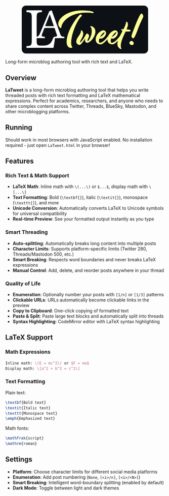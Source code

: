 <p align="center">
  <img width="400" src="logo-readme.svg">
</p>

Long-form microblog authoring tool with rich text and LaTeX.

## Overview

**LaTweet** is a long-form microblog authoring tool that helps you write threaded posts with rich text formatting and LaTeX mathematical expressions. Perfect for academics, researchers, and anyone who needs to share complex content across Twitter, Threads, BlueSky, Mastodon, and other microblogging platforms.

## Running

Should work in most browsers with JavaScript enabled. No installation required - just open `LaTweet.html` in your browser!

## Features

### **Rich Text & Math Support**
- **LaTeX Math**: Inline math with `\(...\)` or `$...$`, display math with `\[...\]`
- **Text Formatting**: Bold (`\textbf{}`), italic (`\textit{}`), monospace (`\texttt{}`), and more
- **Unicode Conversion**: Automatically converts LaTeX to Unicode symbols for universal compatibility
- **Real-time Preview**: See your formatted output instantly as you type

### **Smart Threading**
- **Auto-splitting**: Automatically breaks long content into multiple posts
- **Character Limits**: Supports platform-specific limits (Twitter 280, Threads/Mastodon 500, etc.)
- **Smart Breaking**: Respects word boundaries and never breaks LaTeX expressions
- **Manual Control**: Add, delete, and reorder posts anywhere in your thread

### **Quality of Life**
- **Enumeration**: Optionally number your posts with `[1/n]` or `[1/3]` patterns
- **Clickable URLs**: URLs automatically become clickable links in the preview
- **Copy to Clipboard**: One-click copying of formatted text
- **Paste & Split**: Paste large text blocks and automatically split into threads
- **Syntax Highlighting**: CodeMirror editor with LaTeX syntax highlighting

## LaTeX Support

### Math Expressions
```latex
Inline math: \(E = mc^2\) or $F = ma$
Display math: \[a^2 + b^2 = c^2\]
```

### Text Formatting

Plain text:
```latex
\textbf{Bold text}
\textit{Italic text}
\texttt{Monospace text}
\emph{Emphasized text}
```

Math fonts:
```latex
\mathfrak{script}
\mathrm{roman}
```

##  Settings

- **Platform**: Choose character limits for different social media platforms
- **Enumeration**: Add post numbering (`None`, `[<i>/n]`, `[<i>/<N>]`)
- **Smart Breaking**: Intelligent word-boundary splitting (enabled by default)
- **Dark Mode**: Toggle between light and dark themes
